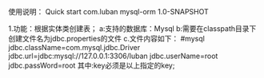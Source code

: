 使用说明：
Quick start
	<dependency>
		<groupId>com.luban</groupId>
		<artifactId>mysql-orm</artifactId>
		<version>1.0-SNAPSHOT</version>
	</dependency>
	
1.功能：根据实体类创建表；
 a:支持的数据库：Mysql
 b:需要在classpath目录下创建文件名为jdbc.properties的文件
 c.文件内容如下：
 #mysql
 jdbc.className=com.mysql.jdbc.Driver
 jdbc.url=jdbc:mysql://127.0.0.1:3306/luban
 jdbc.userName=root
 jdbc.passWord=root
 其中:key必须是以上指定的key;
 
 